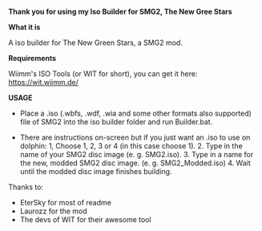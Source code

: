 **__Thank you for using my Iso Builder for SMG2, The New Gree Stars__**

**What it is**

A iso builder for The New Green Stars, a SMG2 mod.

**Requirements**

Wiimm's ISO Tools (or WIT for short), you can get it here: https://wit.wiimm.de/

**USAGE**

- Place a .iso (.wbfs, .wdf, .wia and some other formats also supported)
file of SMG2 into the iso builder folder and run Builder.bat.

- There are instructions on-screen but if you just want an .iso to use on dolphin:
	1, Choose 1, 2, 3 or 4  (in this case choose 1).
	2. Type in the name of your SMG2 disc image (e. g. SMG2.iso).
	3. Type in a name for the new, modded SMG2 disc image. (e. g. SMG2_Modded.iso)
	4. Wait until the modded disc image finishes building.

Thanks to:

- EterSky for most of readme
- Laurozz for the mod
- The devs of WIT for their awesome tool
